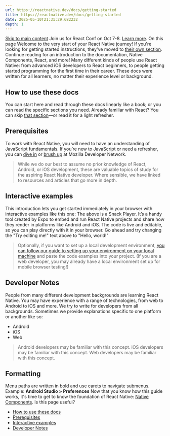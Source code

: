 ```yaml
---
url: https://reactnative.dev/docs/getting-started
title: https://reactnative.dev/docs/getting-started
date: 2025-05-10T21:31:29.682232
depth: 1
---
```


[Skip to main content](https://reactnative.dev/docs/getting-started#__docusaurus_skipToContent_fallback)
Join us for React Conf on Oct 7-8. [Learn more](https://conf.react.dev).
On this page
Welcome to the very start of your React Native journey! If you're looking for getting started instructions, they've moved to [their own section](https://reactnative.dev/docs/environment-setup). Continue reading for an introduction to the documentation, Native Components, React, and more!
Many different kinds of people use React Native: from advanced iOS developers to React beginners, to people getting started programming for the first time in their career. These docs were written for all learners, no matter their experience level or background.
## How to use these docs[​](https://reactnative.dev/docs/getting-started#how-to-use-these-docs "Direct link to How to use these docs")
You can start here and read through these docs linearly like a book; or you can read the specific sections you need. Already familiar with React? You can skip [that section](https://reactnative.dev/docs/intro-react)—or read it for a light refresher.
## Prerequisites[​](https://reactnative.dev/docs/getting-started#prerequisites "Direct link to Prerequisites")
To work with React Native, you will need to have an understanding of JavaScript fundamentals. If you’re new to JavaScript or need a refresher, you can [dive in](https://developer.mozilla.org/en-US/docs/Web/JavaScript) or [brush up](https://developer.mozilla.org/en-US/docs/Web/JavaScript/A_re-introduction_to_JavaScript) at Mozilla Developer Network.
> While we do our best to assume no prior knowledge of React, Android, or iOS development, these are valuable topics of study for the aspiring React Native developer. Where sensible, we have linked to resources and articles that go more in depth.
## Interactive examples[​](https://reactnative.dev/docs/getting-started#interactive-examples "Direct link to Interactive examples")
This introduction lets you get started immediately in your browser with interactive examples like this one:
The above is a Snack Player. It’s a handy tool created by Expo to embed and run React Native projects and share how they render in platforms like Android and iOS. The code is live and editable, so you can play directly with it in your browser. Go ahead and try changing the "Try editing me!" text above to "Hello, world!"
> Optionally, if you want to set up a local development environment, [you can follow our guide to setting up your environment on your local machine](https://reactnative.dev/docs/set-up-your-environment) and paste the code examples into your project. (If you are a web developer, you may already have a local environment set up for mobile browser testing!)
## Developer Notes[​](https://reactnative.dev/docs/getting-started#developer-notes "Direct link to Developer Notes")
People from many different development backgrounds are learning React Native. You may have experience with a range of technologies, from web to Android to iOS and more. We try to write for developers from all backgrounds. Sometimes we provide explanations specific to one platform or another like so:
  * Android
  * iOS
  * Web


> Android developers may be familiar with this concept.
> iOS developers may be familiar with this concept.
> Web developers may be familiar with this concept.
## Formatting[​](https://reactnative.dev/docs/getting-started#formatting "Direct link to Formatting")
Menu paths are written in bold and use carets to navigate submenus. Example: **Android Studio > Preferences**
Now that you know how this guide works, it's time to get to know the foundation of React Native: [Native Components](https://reactnative.dev/docs/intro-react-native-components).
Is this page useful?
  * [How to use these docs](https://reactnative.dev/docs/getting-started#how-to-use-these-docs)
  * [Prerequisites](https://reactnative.dev/docs/getting-started#prerequisites)
  * [Interactive examples](https://reactnative.dev/docs/getting-started#interactive-examples)
  * [Developer Notes](https://reactnative.dev/docs/getting-started#developer-notes)




